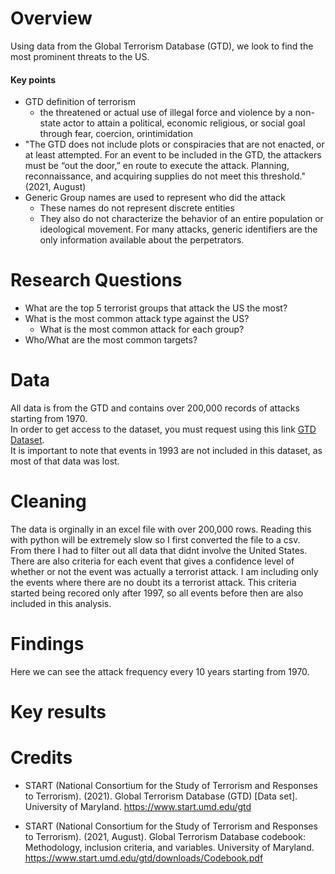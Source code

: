 # Overview

Using data from the Global Terrorism Database (GTD), we look to find the most prominent threats to the US.
<br>

#### Key points

- GTD definition of terrorism
  - the threatened or actual use of illegal force and violence by a non-state actor to attain a political, economic religious, or social goal through fear, coercion, orintimidation
- "The GTD does not include plots or conspiracies that are not enacted, or at least attempted. For an
  event to be included in the GTD, the attackers must be “out the door,” en route to execute the attack.
  Planning, reconnaissance, and acquiring supplies do not meet this threshold." (2021, August)
- Generic Group names are used to represent who did the attack
  - These names do not represent discrete entities
  - They also do not characterize the behavior
    of an entire population or ideological movement. For many attacks, generic identifiers are the
    only information available about the perpetrators.

# Research Questions

- What are the top 5 terrorist groups that attack the US the most?
- What is the most common attack type against the US?
  - What is the most common attack for each group?
- Who/What are the most common targets?

# Data

All data is from the GTD and contains over 200,000 records of attacks starting from 1970. <br>
In order to get access to the dataset, you must request using this link [GTD Dataset](https://www.start.umd.edu/gtd/contact/download).<br>
It is important to note that events in 1993 are not included in this dataset, as most of that data was lost.

# Cleaning

The data is orginally in an excel file with over 200,000 rows. Reading this with python will be extremely slow so I first converted the file to a csv. <br>
From there I had to filter out all data that didnt involve the United States. <br>
There are also criteria for each event that gives a confidence level of whether or not the event was actually a terrorist attack. I am including only the events where there are no doubt its a terrorist attack. This criteria started being recored only after 1997, so all events before then are also included in this analysis.

# Findings

Here we can see the attack frequency every 10 years starting from 1970.

# Key results

# Credits

- START (National Consortium for the Study of Terrorism and Responses to Terrorism). (2021). Global
  Terrorism Database (GTD) [Data set]. University of Maryland. https://www.start.umd.edu/gtd

- START (National Consortium for the Study of Terrorism and Responses to Terrorism). (2021, August).
  Global Terrorism Database codebook: Methodology, inclusion criteria, and variables. University of
  Maryland. https://www.start.umd.edu/gtd/downloads/Codebook.pdf
